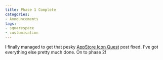 ```yaml
---
title: Phase 1 Complete
categories:
- Announcements
tags:
- squarespace
- customisation
---
```


I finally managed to get that pesky 
[AppStore Icon Quest](http://mttmccb.net/blog/2013/appstore-icon-quest) post fixed. I've got everything else pretty much done. 
On to phase 2!
